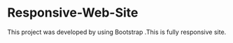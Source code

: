 # Responsive-Web-Site
This project was developed by using Bootstrap .This is fully responsive site.
